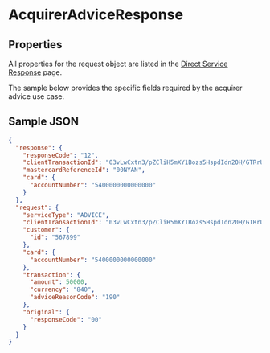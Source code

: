 # AcquirerAdviceResponse

## Properties <a name="properties"></a>
All properties for the request object are listed in the [Direct Service Response](docs/models/DirectServiceResponse.md) page.

The sample below provides the specific fields required by the acquirer advice use case.

## Sample JSON

```json
{
  "response": {
    "responseCode": "12",
    "clientTransactionId": "03vLwCxtn3/pZCliH5mXY1Bozs5HspdIdn20H/GTRrU=",
    "mastercardReferenceId": "00NYAN",
    "card": {
      "accountNumber": "5400000000000000"
    }
  },
  "request": {
    "serviceType": "ADVICE",
    "clientTransactionId": "03vLwCxtn3/pZCliH5mXY1Bozs5HspdIdn20H/GTRrU=",
    "customer": {
      "id": "567899"
    },
    "card": {
      "accountNumber": "5400000000000000"
    },
    "transaction": {
      "amount": 50000,
      "currency": "840",
      "adviceReasonCode": "190"
    },
    "original": {
      "responseCode": "00"
    }
  }
}
```
